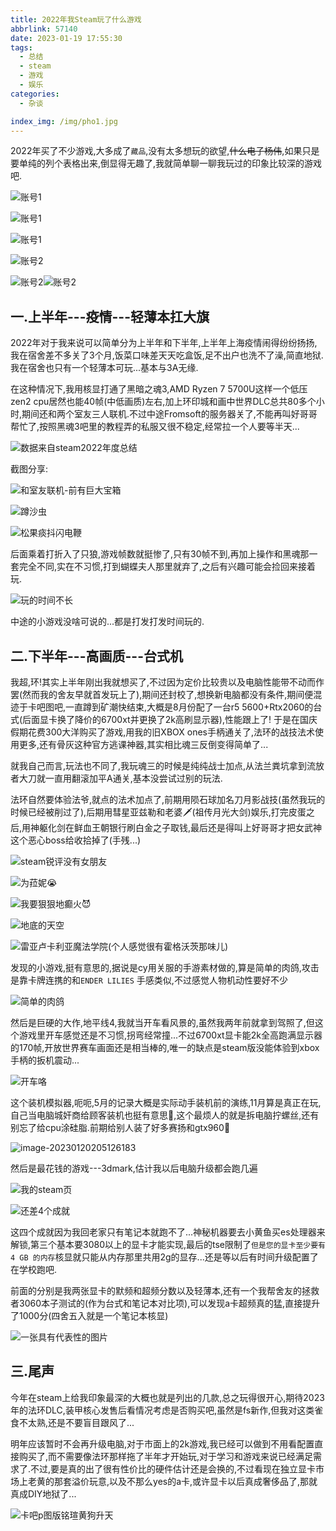 ```yaml
---
title: 2022年我Steam玩了什么游戏
abbrlink: 57140
date: 2023-01-19 17:55:30
tags: 
  - 总结
  - steam
  - 游戏
  - 娱乐
categories:
  - 杂谈

index_img: /img/pho1.jpg
---
```


2022年买了不少游戏,大多成了`藏品`,没有太多想玩的欲望,~~什么电子杨伟~~,如果只是要单纯的列个表格出来,倒显得无趣了,我就简单聊一聊我玩过的印象比较深的游戏吧.

![账号1](2022年我Steam玩了什么游戏/image-20230120112538519.png)



![账号1](2022年我Steam玩了什么游戏/image-20230120112625771.png)

![账号1](2022年我Steam玩了什么游戏/image-20230120120703443.png)

![账号2](2022年我Steam玩了什么游戏/image-20230120121708479.png)

![账号2](2022年我Steam玩了什么游戏/image-20230120120816428.png)![账号2](2022年我Steam玩了什么游戏/image-20230120120838868.png)

## 一.上半年---疫情---轻薄本扛大旗

2022年对于我来说可以简单分为上半年和下半年,上半年上海疫情闹得纷纷扬扬,我在宿舍差不多关了3个月,饭菜口味差天天吃盒饭,足不出户也洗不了澡,简直地狱.我在宿舍也只有一个轻薄本可玩...基本与3A无缘.

在这种情况下,我用核显打通了黑暗之魂3,AMD Ryzen 7 5700U这样一个低压zen2 cpu居然也能40帧(中低画质)左右,加上环印城和画中世界DLC总共80多个小时,期间还和两个室友三人联机.不过中途Fromsoft的服务器关了,不能再叫好哥哥帮忙了,按照黑魂3吧里的教程弄的私服又很不稳定,经常拉一个人要等半天...

![数据来自steam2022年度总结](2022年我Steam玩了什么游戏/image-20230120112738029.png)

截图分享:

![和室友联机-前有巨大宝箱](https://steamuserimages-a.akamaihd.net/ugc/1867310691863302486/754863E88234BE96EADBA971DA4055367603C41D/)

![蹲沙虫](https://steamuserimages-a.akamaihd.net/ugc/1867310691861002615/86801BBCF0394FCF69B18FE4F2F464275295A976/)

![松果痰抖闪电鞭](https://steamuserimages-a.akamaihd.net/ugc/1867310691863296860/97302B0F49B056EF6BB079DADD71E6B4E8B1F108/)

后面乘着打折入了只狼,游戏帧数就挺惨了,只有30帧不到,再加上操作和黑魂那一套完全不同,实在不习惯,打到蝴蝶夫人那里就弃了,之后有兴趣可能会捡回来接着玩.

![玩的时间不长](2022年我Steam玩了什么游戏/image-20230120122611614.png)

中途的小游戏没啥可说的...都是打发打发时间玩的.

## 二.下半年---高画质---台式机

我超,环!其实上半年刚出我就想买了,不过因为定价比较贵以及电脑性能带不动而作罢(然而我的舍友早就首发玩上了),期间还封校了,想换新电脑都没有条件,期间便混迹于卡吧图吧,一直蹲到矿潮快结束,大概是8月份配了一台r5 5600+Rtx2060的台式(后面显卡换了降价的6700xt并更换了2k高刷显示器),性能跟上了! 于是在国庆假期花费300大洋购买了游戏,用我的旧XBOX ones手柄通关了,法环的战技法术使用更多,还有骨灰这种官方逃课神器,其实相比魂三反倒变得简单了...

就我自己而言,玩法也不同了,我玩魂三的时候是纯纯战士加点,从法兰粪坑拿到流放者大刀就一直用翻滚加平A通关,基本没尝试过别的玩法.

法环自然要体验法爷,就点的法术加点了,前期用陨石球加名刀月影战技(虽然我玩的时候已经被削过了),后期用彗星亚兹勒和老婆🗡(祖传月光大剑)娱乐,打完皮蛋之后,用神躯化剑在鲜血王朝银行刷白金之子取钱,最后还是得叫上好哥哥才把女武神这个恶心boss给收拾掉了(手残...)

![steam锐评没有女朋友](2022年我Steam玩了什么游戏/image-20230120134604964.png)



![为菈妮😭](https://steamuserimages-a.akamaihd.net/ugc/1889851107812850661/0C17ED1ACA042D92E1AFD852C6EA0DC03522246C/)

![我要狠狠地癫火😈](https://steamuserimages-a.akamaihd.net/ugc/1889851107812847854/AADAF0F4BAE9DB1E5160262FA6ED1658974F9422/)

![地底的天空](https://steamuserimages-a.akamaihd.net/ugc/1902233788136068948/1CCC1B7475A0AAF063F18982F8B9D1AB9A736893/)

![雷亚卢卡利亚魔法学院(个人感觉很有霍格沃茨那味儿)](https://steamuserimages-a.akamaihd.net/ugc/1821167636968926979/8E9CC5FD1D0707F3462340B4FB5D75C356351289/)



发现的小游戏,挺有意思的,据说是cy用关服的手游素材做的,算是简单的肉鸽,攻击是靠卡牌连携的和`ENDER LILIES` 手感类似,不过感觉人物机动性要好不少

![简单的肉鸽](2022年我Steam玩了什么游戏/image-20230120134644032.png)

然后是巨硬的大作,地平线4,我就当开车看风景的,虽然我两年前就拿到驾照了,但这个游戏里开车感觉还是不习惯,拐弯经常撞...不过6700xt显卡能2k全高跑满显示器的170帧,开放世界赛车画面还是相当棒的,唯一的缺点是steam版没能体验到xbox手柄的扳机震动...

![开车咯](2022年我Steam玩了什么游戏/image-20230120204336447.png)

这个装机模拟器,呃呃,5月的记录大概是实际动手装机前的演练,11月算是真正在玩,自己当电脑城奸商给顾客装机也挺有意思🧐,这个最烦人的就是拆电脑拧螺丝,还有别忘了给cpu涂硅脂.前期给别人装了好多赛扬和gtx960🤣

![image-20230120205126183](2022年我Steam玩了什么游戏/image-20230120205126183.png)

然后是最花钱的游戏---3dmark,估计我以后电脑升级都会跑几遍

![我的steam页](2022年我Steam玩了什么游戏/image-20230120210215350.png)

![还差4个成就](2022年我Steam玩了什么游戏/image-20230120210244145.png)

这四个成就因为我回老家只有笔记本就跑不了...神秘机器要去小黄鱼买es处理器来解锁,第三个基本要3080以上的显卡才能实现,最后的tse限制了`但是您的显卡至少要有 4 GB 的内存`核显就只能从内存那里共用2g的显存...还是等以后有时间升级配置了在学校跑吧.

前面的分别是我两张显卡的默频和超频分数以及轻薄本,还有一个我帮舍友的拯救者3060本子测试的(作为台式和笔记本对比项),可以发现a卡超频真的猛,直接提升了1000分(四舍五入就是一个笔记本核显)

![一张具有代表性的图片](2022年我Steam玩了什么游戏/image-20230120213534109.png)

## 三.尾声

今年在steam上给我印象最深的大概也就是列出的几款,总之玩得很开心,期待2023年的法环DLC,装甲核心发售后看情况考虑是否购买吧,虽然是fs新作,但我对这类雀食不太熟,还是不要盲目跟风了...

明年应该暂时不会再升级电脑,对于市面上的2k游戏,我已经可以做到不用看配置直接购买了,而不需要像法环那样拖了半年才开始玩,对于学习和游戏来说已经满足需求了.不过,要是真的出了很有性价比的硬件估计还是会换的,不过看现在独立显卡市场上老黄的那套溢价玩意,以及不那么yes的a卡,或许显卡以后真成奢侈品了,那就真成DIY地狱了...

![卡吧p图版铭瑄黄狗升天](2022年我Steam玩了什么游戏/黄狗.jpg)